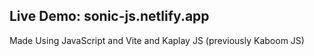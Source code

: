 Live Demo: sonic-js.netlify.app 
---
Made Using JavaScript and Vite and Kaplay JS (previously Kaboom JS)
